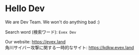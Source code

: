 # Hello Dev

We are Dev Team.
We won't do anything bad :)

Search word (検索ワード): `Evex Dev`

Our website: https://evex.land  
角川サイバー攻撃に関する一時的なサイト: https://kdkw.evex.land
